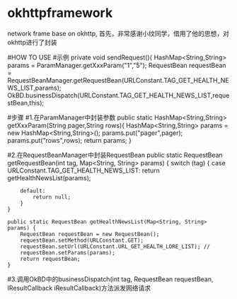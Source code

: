 # okhttpframework
network frame base on okhttp,
首先，非常感谢小纹同学，借用了他的思想，对okhttp进行了封装

#HOW TO USE
#示例
    private void sendRequest(){
        HashMap<String,String> params = ParamManager.getXxxParam("1","5");
        RequestBean requestBean = RequestBeanManager.getRequestBean(URLConstant.TAG_GET_HEALTH_NEWS_LIST,params);
        OkBD.businessDispatch(URLConstant.TAG_GET_HEALTH_NEWS_LIST,requestBean,this);


#步骤
#1.在ParamManager中封装参数
    public static HashMap<String,String> getXxxParam(String pager,String rows){
        HashMap<String,String> params = new HashMap<String,String>();
        params.put("pager",pager);
        params.put("rows",rows);
        return params;
    }

#2.在RequestBeanManager中封装RequestBean
	public static RequestBean getRequestBean(int tag, Map<String, String> params) {
		switch (tag) {
			case URLConstant.TAG_GET_HEALTH_NEWS_LIST:
				return getHealthNewsList(params);

		default:
			return null;
		}
	}

	public static RequestBean getHealthNewsList(Map<String, String> params) {
		RequestBean requestBean = new RequestBean();
		requestBean.setMethod(URLConstant.GET);
		requestBean.setUrl(URLConstant.URL_GET_HEALTH_LORE_LIST); //
		requestBean.setParams(params);
		return requestBean;
	}

#3.调用OkBD中的businessDispatch(int tag, RequestBean requestBean, IResultCallback iResultCallback)方法派发网络请求

